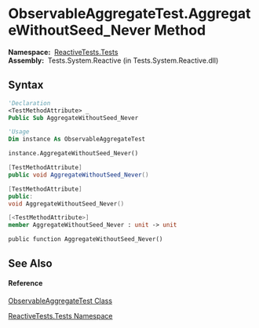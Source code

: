 # ObservableAggregateTest.AggregateWithoutSeed\_Never Method

**Namespace:**  [ReactiveTests.Tests](ReactiveTests.Tests\ReactiveTests.Tests.md)  
**Assembly:**  Tests.System.Reactive (in Tests.System.Reactive.dll)

## Syntax

```vb
'Declaration
<TestMethodAttribute> _
Public Sub AggregateWithoutSeed_Never
```

```vb
'Usage
Dim instance As ObservableAggregateTest

instance.AggregateWithoutSeed_Never()
```

```csharp
[TestMethodAttribute]
public void AggregateWithoutSeed_Never()
```

```c++
[TestMethodAttribute]
public:
void AggregateWithoutSeed_Never()
```

```fsharp
[<TestMethodAttribute>]
member AggregateWithoutSeed_Never : unit -> unit 
```

```jscript
public function AggregateWithoutSeed_Never()
```

## See Also

#### Reference

[ObservableAggregateTest Class](ObservableAggregateTest\ObservableAggregateTest.md)

[ReactiveTests.Tests Namespace](ReactiveTests.Tests\ReactiveTests.Tests.md)
